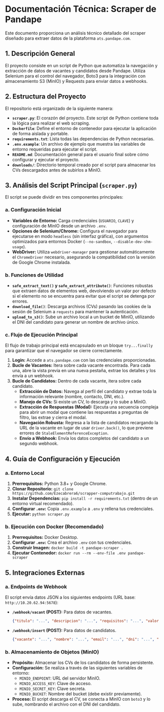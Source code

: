 # Documentación Técnica: Scraper de Pandape

Este documento proporciona un análisis técnico detallado del scraper diseñado para extraer datos de la plataforma `ats.pandape.com`.

## 1. Descripción General

El proyecto consiste en un script de Python que automatiza la navegación y extracción de datos de vacantes y candidatos desde Pandape. Utiliza Selenium para el control del navegador, Boto3 para la integración con almacenamiento S3 (MinIO) y Requests para enviar datos a webhooks.

## 2. Estructura del Proyecto

El repositorio está organizado de la siguiente manera:

- **`scraper.py`**: El corazón del proyecto. Este script de Python contiene toda la lógica para realizar el web scraping.
- **`Dockerfile`**: Define el entorno de contenedor para ejecutar la aplicación de forma aislada y portable.
- **`requirements.txt`**: Lista todas las dependencias de Python necesarias.
- **`.env.example`**: Un archivo de ejemplo que muestra las variables de entorno requeridas para ejecutar el script.
- **`README.md`**: Documentación general para el usuario final sobre cómo configurar y ejecutar el proyecto.
- **`downloads/`**: Directorio temporal creado por el script para almacenar los CVs descargados antes de subirlos a MinIO.

## 3. Análisis del Script Principal (`scraper.py`)

El script se puede dividir en tres componentes principales:

### a. Configuración Inicial
- **Variables de Entorno:** Carga credenciales (`USUARIO`, `CLAVE`) y configuración de MinIO desde un archivo `.env`.
- **Opciones de Selenium/Chrome:** Configura el navegador para ejecutarse en modo `headless` (sin interfaz gráfica), con argumentos optimizados para entornos Docker (`--no-sandbox`, `--disable-dev-shm-usage`).
- **WebDriver:** Utiliza `webdriver-manager` para gestionar automáticamente el `ChromeDriver` necesario, asegurando la compatibilidad con la versión de Google Chrome instalada.

### b. Funciones de Utilidad
- **`safe_extract_text()` y `safe_extract_attribute()`**: Funciones robustas que extraen datos de elementos web, devolviendo un valor por defecto si el elemento no se encuentra para evitar que el script se detenga por errores.
- **`download_file()`**: Descarga archivos (CVs) pasando las cookies de la sesión de Selenium a `requests` para mantener la autenticación.
- **`upload_to_s3()`**: Sube un archivo local a un bucket de MinIO, utilizando el DNI del candidato para generar un nombre de archivo único.

### c. Flujo de Ejecución Principal
El flujo de trabajo principal está encapsulado en un bloque `try...finally` para garantizar que el navegador se cierre correctamente.
1.  **Login:** Accede a `ats.pandape.com` con las credenciales proporcionadas.
2.  **Bucle de Vacantes:** Itera sobre cada vacante encontrada. Para cada una, abre la vista previa en una nueva pestaña, extrae los detalles y los envía a un webhook.
3.  **Bucle de Candidatos:** Dentro de cada vacante, itera sobre cada candidato.
    - **Extracción de Datos:** Navega al perfil del candidato y extrae toda la información relevante (nombre, contacto, DNI, etc.).
    - **Manejo de CVs:** Si existe un CV, lo descarga y lo sube a MinIO.
    - **Extracción de Respuestas (Modal):** Ejecuta una secuencia compleja para abrir un modal que contiene las respuestas a preguntas de filtro, las extrae y cierra el modal.
    - **Navegación Robusta:** Regresa a la lista de candidatos recargando la URL de la vacante en lugar de usar `driver.back()`, lo que previene errores de `StaleElementReferenceException`.
    - **Envío a Webhook:** Envía los datos completos del candidato a un segundo webhook.

## 4. Guía de Configuración y Ejecución

### a. Entorno Local
1.  **Prerrequisitos:** Python 3.8+ y Google Chrome.
2.  **Clonar Repositorio:** `git clone https://github.com/Ezecabrera6/scrapper-computrabajo.git`
3.  **Instalar Dependencias:** `pip install -r requirements.txt` (dentro de un entorno virtual recomendado).
4.  **Configurar `.env`:** Copia `.env.example` a `.env` y rellena tus credenciales.
5.  **Ejecutar:** `python scraper.py`

### b. Ejecución con Docker (Recomendado)
1.  **Prerrequisitos:** Docker Desktop.
2.  **Configurar `.env`:** Crea el archivo `.env` con tus credenciales.
3.  **Construir Imagen:** `docker build -t pandape-scraper .`
4.  **Ejecutar Contenedor:** `docker run --rm --env-file .env pandape-scraper`

## 5. Integraciones Externas

### a. Endpoints de Webhook
El script envía datos JSON a los siguientes endpoints (URL base: `http://10.20.62.94:5678`):

- **`/webhook/vacant` (POST):** Para datos de vacantes.
  ```json
  {"titulo": "...", "descripcion": "...", "requisitos": "...", "valorado": "...", "source": "pandape"}
  ```
- **`/webhook/insert` (POST):** Para datos de candidatos.
  ```json
  {"vacante": "...", "nombre": "...", "email": "...", "dni": "...", "curriculum_url": "...", ...}
  ```

### b. Almacenamiento de Objetos (MinIO)
- **Propósito:** Almacenar los CVs de los candidatos de forma persistente.
- **Configuración:** Se realiza a través de las siguientes variables de entorno:
    - `MINIO_ENDPOINT`: URL del servidor MinIO.
    - `MINIO_ACCESS_KEY`: Clave de acceso.
    - `MINIO_SECRET_KEY`: Clave secreta.
    - `MINIO_BUCKET`: Nombre del bucket (debe existir previamente).
- **Proceso:** El script descarga el CV, se conecta a MinIO con `boto3` y lo sube, nombrando el archivo con el DNI del candidato.
